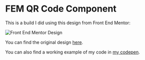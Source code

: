 # FEM QR Code Component
This is a build I did using this design from Front End Mentor:

![Front End Mentor Design](https://res.cloudinary.com/dz209s6jk/image/upload/v1642681473/Challenges/lzfaukzhigbavv5sc26b.jpg)

You can find the original design [here](https://www.frontendmentor.io/challenges/qr-code-component-iux_sIO_H).

You can also find a working example of my code in [my codepen](https://codepen.io/richardogujawa/pen/KKeozRO?editors=1100).

